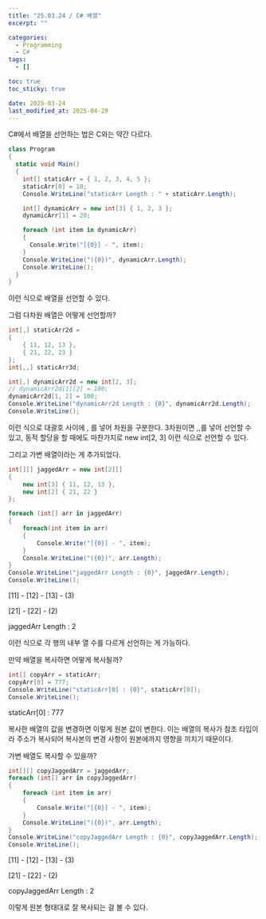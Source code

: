 ```yaml
---
title: "25.03.24 / C# 배열"
excerpt: ""

categories:
  - Programming
  - C#
tags:
  - []

toc: true
toc_sticky: true

date: 2025-03-24
last_modified_at: 2025-04-29
---
```


C#에서 배열을 선언하는 법은 C와는 약간 다르다.

```csharp
class Program
{
  static void Main()
  {
    int[] staticArr = { 1, 2, 3, 4, 5 };
    staticArr[0] = 10;
    Console.WriteLine("staticArr Length : " + staticArr.Length);

    int[] dynamicArr = new int[3] { 1, 2, 3 };
    dynamicArr[1] = 20;

    foreach (int item in dynamicArr)
    {
      Console.Write("[{0}] - ", item);
    }
    Console.WriteLine("({0})", dynamicArr.Length);
    Console.WriteLine();
  }
}
```

이런 식으로 배열을 선언할 수 있다.

그럼 다차원 배열은 어떻게 선언할까?

```csharp
int[,] staticArr2d =
{
    { 11, 12, 13 },
    { 21, 22, 23 }
};
int[,,] staticArr3d;

int[,] dynamicArr2d = new int[2, 3];
// dynamicArr2d[1][2] = 100;
dynamicArr2d[1, 2] = 100;
Console.WriteLine("dynamicArr2d Length : {0}", dynamicArr2d.Length);
Console.WriteLine();
```

이런 식으로 대괄호 사이에 , 를 넣어 차원을 구분한다. 3차원이면 ,,를 넣어 선언할 수 있고, 동적 할당을 할 때에도 마찬가지로 new int\[2, 3\] 이런 식으로 선언할 수 있다.

그리고 가변 배열이라는 게 추가되었다.

```csharp
int[][] jaggedArr = new int[2][]
{
    new int[3] { 11, 12, 13 },
    new int[2] { 21, 22 }
};

foreach (int[] arr in jaggedArr)
{
    foreach(int item in arr)
    {
        Console.Write("[{0}] - ", item);
    }
    Console.WriteLine("({0})", arr.Length);
}
Console.WriteLine("jaggedArr Length : {0}", jaggedArr.Length);
Console.WriteLine();
```

\[11\] - \[12\] - \[13\] - (3)

\[21\] - \[22\] - (2)

jaggedArr Length : 2

이런 식으로 각 행의 내부 열 수를 다르게 선언하는 게 가능하다.

만약 배열을 복사하면 어떻게 복사될까?

```csharp
int[] copyArr = staticArr;
copyArr[0] = 777;
Console.WriteLine("staticArr[0] : {0}", staticArr[0]);
Console.WriteLine();
```

staticArr\[0\] : 777

복사한 배열의 값을 변경하면 이렇게 원본 값이 변한다. 이는 배열의 복사가 참조 타입이라 주소가 복사되어 복사본의 변경 사항이 원본에까지 영향을 끼치기 때문이다.

가변 배열도 복사할 수 있을까?

```csharp
int[][] copyJaggedArr = jaggedArr;
foreach (int[] arr in copyJaggedArr)
{
    foreach (int item in arr)
    {
        Console.Write("[{0}] - ", item);
    }
    Console.WriteLine("({0})", arr.Length);
}
Console.WriteLine("copyJaggedArr Length : {0}", copyJaggedArr.Length);
Console.WriteLine();
```

\[11\] - \[12\] - \[13\] - (3)

\[21\] - \[22\] - (2)

copyJaggedArr Length : 2

이렇게 원본 형태대로 잘 복사되는 걸 볼 수 있다.
